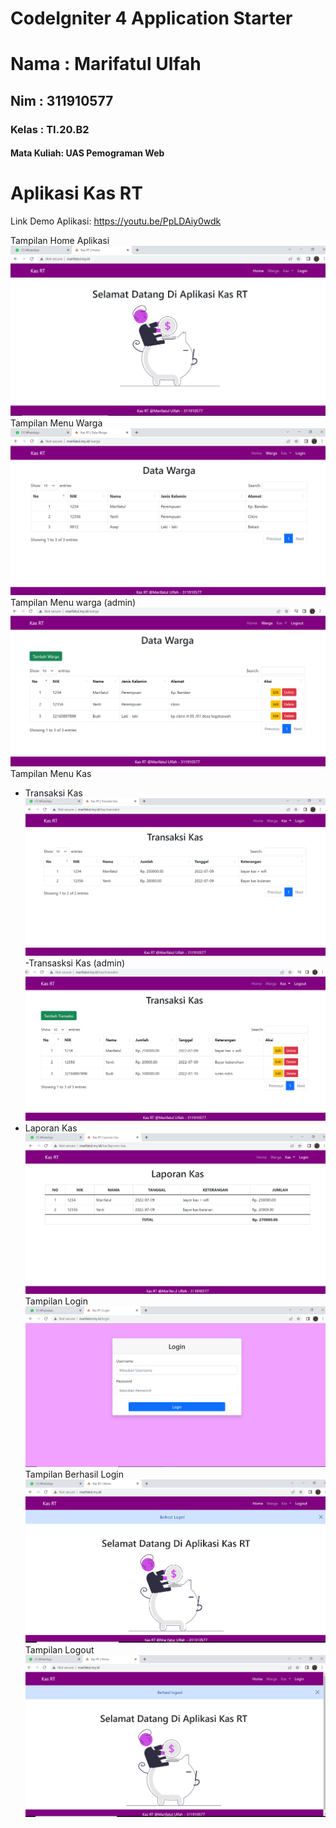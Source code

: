 # CodeIgniter 4 Application Starter

<h1>Nama       : Marifatul Ulfah</h1>
<h2>Nim        : 311910577</h2>
<h3>Kelas      : TI.20.B2</h3>
<h4>Mata Kuliah: UAS Pemograman Web</h4>

# Aplikasi Kas RT

Link Demo Aplikasi: https://youtu.be/PpLDAiy0wdk

Tampilan Home Aplikasi
![Gambar 1](screenshot/ss1.PNG)
Tampilan Menu Warga
![Gambar 2](screenshot/ss2.PNG)
Tampilan Menu warga (admin)
![Gambar 3](screenshot/ss8.PNG)
Tampilan Menu Kas
- Transaksi Kas
![Gambar 4](screenshot/ss3.PNG)
-Transasksi Kas (admin)
![Gambar 5](screenshot/ss9.PNG)
- Laporan Kas
![Gambar 6](screenshot/ss4.PNG)
Tampilan Login
![Gambar 7](screenshot/ss5.PNG)
Tampilan Berhasil Login
![Gambar 8](screenshot/ss6.PNG)
Tampilan Logout
![Gambar 9](screenshot/ss7.PNG)